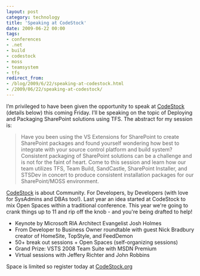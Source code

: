 ```yaml
---
layout: post
category: technology
title: 'Speaking at CodeStock'
date: 2009-06-22 00:00
tags:
- conferences
- .net
- build
- codestock
- moss
- teamsystem
- tfs
redirect_from:
- /blog/2009/6/22/speaking-at-codestock.html
- /2009/06/22/speaking-at-codestock/
---
```

I’m privileged to have been given the opportunity to speak at 
[CodeStock](http://codestock.org) (details below) this coming Friday. I’ll be 
speaking on the topic of Deploying and Packaging SharePoint solutions using TFS. 
The abstract for my session is:

> Have you been using the VS Extensions for SharePoint to create SharePoint 
> packages and found yourself wondering how best to integrate with your source 
> control platform and build system? Consistent packaging of SharePoint 
> solutions can be a challenge and is not for the faint of heart. Come to this 
> session and learn how our team utilizes TFS, Team Build, SandCastle, 
> SharePoint Installer, and STSDev in concert to produce consistent installation 
>packages for our SharePoint/MOSS environment.

[CodeStock](http://codestock.org) is about Community. For Developers, by 
Developers (with love for SysAdmins and DBAs too!). Last year an idea started at 
CodeStock to mix Open Spaces within a traditional conference. This year we're 
going to crank things up to 11 and rip off the knob - and you're being drafted 
to help!

* Keynote by Microsoft RIA Architect Evangelist Josh Holmes
* From Developer to Business Owner roundtable with guest Nick Bradbury creator 
of HomeSite, TopStyle, and FeedDemon
* 50+ break out sessions + Open Spaces (self-organizing sessions)
* Grand Prize: VSTS 2008 Team Suite with MSDN Premium
* Virtual sessions with Jeffery Richter and John Robbins

Space is limited so register today at [CodeStock.org](http://codestock.org)
